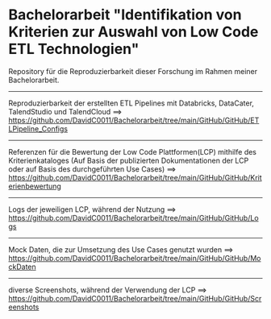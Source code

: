 # Bachelorarbeit "Identifikation von Kriterien zur Auswahl von Low Code ETL Technologien"
Repository für die Reproduzierbarkeit dieser Forschung im Rahmen meiner Bachelorarbeit.

------------------------------------------------------------------------------------------------------
Reproduzierbarkeit der erstellten ETL Pipelines mit Databricks, DataCater, TalendStudio und TalendCloud
  ==> https://github.com/DavidC0011/Bachelorarbeit/tree/main/GitHub/GitHub/ETLPipeline_Configs
  
------------------------------------------------------------------------------------------------------
Referenzen für die Bewertung der Low Code Plattformen(LCP) mithilfe des Kriterienkataloges 
  (Auf Basis der publizierten Dokumentationen der LCP oder auf Basis des durchgeführten Use Cases)
  ==> https://github.com/DavidC0011/Bachelorarbeit/tree/main/GitHub/GitHub/Kriterienbewertung
  
------------------------------------------------------------------------------------------------------
Logs der jeweiligen LCP, während der Nutzung 
  ==> https://github.com/DavidC0011/Bachelorarbeit/tree/main/GitHub/GitHub/Logs
  
------------------------------------------------------------------------------------------------------
Mock Daten, die zur Umsetzung des Use Cases genutzt wurden
  ==> https://github.com/DavidC0011/Bachelorarbeit/tree/main/GitHub/GitHub/MockDaten

------------------------------------------------------------------------------------------------------
diverse Screenshots, während der Verwendung der LCP
  ==> https://github.com/DavidC0011/Bachelorarbeit/tree/main/GitHub/GitHub/Screenshots
  
